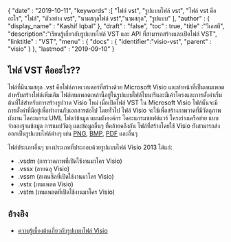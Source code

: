 {
  "date" : "2019-10-11",
  "keywords" :[ "ไฟล์ vst", "รูปแบบไฟล์ vst", "ไฟล์ vst คืออะไร", "ไฟล์", "ตัวอย่าง vst", "นามสกุลไฟล์ vst","นามสกุล", "รูปแบบ" ],
  "author" : {
    "display_name" : "Kashif Iqbal"
},
  "draft" : "false",
  "toc" : true,
  "title" :"วีเอสที",
  "description":"เรียนรู้เกี่ยวกับรูปแบบไฟล์ VST และ API ที่สามารถสร้างและเปิดไฟล์ VST",
  "linktitle" : "VST",
  "menu" : {
    "docs" : {
	  "identifier":"visio-vst",
      "parent" : "visio"
}
},
  "lastmod" : "2019-09-10"
}

## ไฟล์ VST คืออะไร??

ไฟล์ที่มีนามสกุล .vst คือไฟล์ภาพเวกเตอร์ที่สร้างด้วย Microsoft Visio และทำหน้าที่เป็นเทมเพลตสำหรับสร้างไฟล์เพิ่มเติม ไฟล์เทมเพลตเหล่านี้อยู่ในรูปแบบไฟล์ไบนารีและมีเค้าโครงและการตั้งค่าเริ่มต้นที่ใช้สำหรับการสร้างรูปวาด Visio ใหม่ เมื่อเปิดไฟล์ VST ใน Microsoft Visio ไฟล์นั้นจะมีการตั้งค่าที่มีอยู่เพื่อทำงานกับเอกสารต่อไป โดยทั่วไป ไฟล์ Visio จะใช้เพื่อสร้างภาพวาดที่มีวัตถุภาพ ผังงาน ไดอะแกรม UML โฟลว์ข้อมูล แผนผังองค์กร ไดอะแกรมซอฟต์แวร์ โครงร่างเครือข่าย แบบจำลองฐานข้อมูล การแมปวัตถุ และข้อมูลอื่นๆ ที่คล้ายคลึงกัน ไฟล์ที่สร้างโดยใช้ Visio ยังสามารถส่งออกเป็นรูปแบบไฟล์ต่างๆ เช่น [PNG](/th/image/png/), [BMP](/th/image/bmp/), [PDF](/th/pdf/) และอื่นๆ

ไฟล์ประเภทอื่นๆ บางประเภทที่ประกอบด้วยรูปแบบไฟล์ Visio 2013 ได้แก่:

* .vsdm (การวาดภาพที่เปิดใช้งานมาโคร Visio)
* .vssx (ลายฉลุ Visio)
* .vssm (สเตนซิลที่เปิดใช้งานมาโคร Visio)
* .vstx (เทมเพลต Visio)
* .vstm (เทมเพลตที่เปิดใช้งานมาโคร Visio)

## อ้างอิง ##

* [ความรู้เบื้องต้นเกี่ยวกับรูปแบบไฟล์ Visio](https://learn.microsoft.com/en-us/office/client-developer/visio/introduction-to-the-visio-file-formatvsdx)

